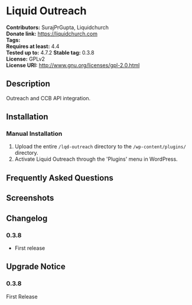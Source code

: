 # Liquid Outreach #
**Contributors:**      SurajPrGupta, Liquidchurch  
**Donate link:**       https://liquidchurch.com  
**Tags:**  
**Requires at least:** 4.4  
**Tested up to:**      4.7.2 
**Stable tag:**        0.3.8  
**License:**           GPLv2  
**License URI:**       http://www.gnu.org/licenses/gpl-2.0.html  

## Description ##

Outreach and CCB API integration.

## Installation ##

### Manual Installation ###

1. Upload the entire `/lqd-outreach` directory to the `/wp-content/plugins/` directory.
2. Activate Liquid Outreach through the 'Plugins' menu in WordPress.

## Frequently Asked Questions ##


## Screenshots ##


## Changelog ##

### 0.3.8 ###
* First release

## Upgrade Notice ##

### 0.3.8 ###
First Release